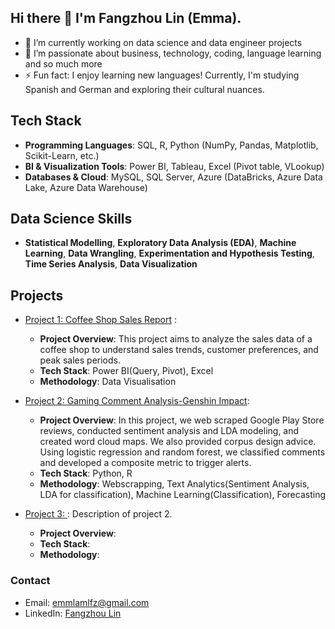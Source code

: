 ## Hi there 👋 I'm Fangzhou Lin (Emma).

- 🔭 I’m currently working on data science and data engineer projects 
- 🌱 I’m passionate about business, technology, coding, language learning and so much more
- ⚡ Fun fact: I enjoy learning new languages! Currently, I'm studying Spanish and German and exploring their cultural nuances.

## Tech Stack

- **Programming Languages**: SQL, R, Python (NumPy, Pandas, Matplotlib, Scikit-Learn, etc.)
- **BI & Visualization Tools**: Power BI, Tableau, Excel (Pivot table, VLookup)
- **Databases & Cloud**: MySQL, SQL Server, Azure (DataBricks, Azure Data Lake, Azure Data Warehouse)

## Data Science Skills

- **Statistical Modelling**, **Exploratory Data Analysis (EDA)**, **Machine Learning**, **Data Wrangling**, **Experimentation and Hypothesis Testing**, **Time Series Analysis**, **Data Visualization**

## Projects

- [Project 1: Coffee Shop Sales Report](https://github.com/Emmalamlfz/Coffee-Shop-Sales-Report) :
  - **Project Overview**: This project aims to analyze the sales data of a coffee shop to understand sales trends, customer preferences, and peak sales periods. 
  - **Tech Stack**: Power BI(Query, Pivot), Excel
  - **Methodology**: Data Visualisation

- [Project 2: Gaming Comment Analysis-Genshin Impact](https://github.com/Emmalamlfz/Gaming-Comment-Analysis?tab=readme-ov-file): 
  - **Project Overview**: In this project, we web scraped Google Play Store reviews, conducted sentiment analysis and LDA modeling, and created word cloud maps. We also provided corpus design advice. Using logistic regression and random forest, we classified comments and developed a composite metric to trigger alerts.
  - **Tech Stack**: Python, R
  - **Methodology**: Webscrapping, Text Analytics(Sentiment Analysis, LDA for classification), Machine Learning(Classification), Forecasting

- [Project 3: ](https://github.com/Emmalamlfz/PepsiCo-New-Product-Launch): Description of project 2.
  - **Project Overview**:
  - **Tech Stack**:
  - **Methodology**:








### Contact

- Email: emmlamlfz@gmail.com
- LinkedIn: [Fangzhou Lin]([https://www.linkedin.com/in/fangzhoulin/])



<!--
**Emmalamlfz/Emmalamlfz** is a ✨ _special_ ✨ repository because its `README.md` (this file) appears on your GitHub profile.

Here are some ideas to get you started:

- 🔭 I’m currently working on ...
- 🌱 I’m currently learning ...
- 👯 I’m looking to collaborate on ...
- 🤔 I’m looking for help with ...
- 💬 Ask me about ...
- 📫 How to reach me: ...
- 😄 Pronouns: ...
- ⚡ Fun fact: ...
-->
